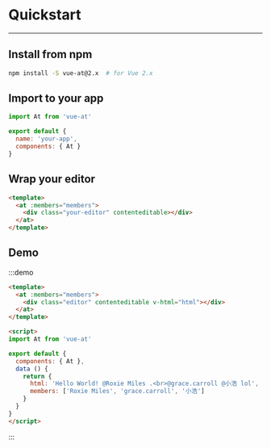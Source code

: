 
# Quickstart

----

## Install from npm

```sh
npm install -S vue-at@2.x  # for Vue 2.x
```

## Import to your app

```js
import At from 'vue-at'

export default {
  name: 'your-app',
  components: { At }
}
```

## Wrap your editor

```html
<template>
  <at :members="members">
    <div class="your-editor" contenteditable></div>
  </at>
</template>
```

## Demo

:::demo
```html
<template>
  <at :members="members">
    <div class="editor" contenteditable v-html="html"></div>
  </at>
</template>

<script>
import At from 'vue-at'

export default {
  components: { At },
  data () {
    return {
      html: 'Hello World! @Roxie Miles .<br>@grace.carroll @小浩 lol',
      members: ['Roxie Miles', 'grace.carroll', '小浩']
    }
  }
}
</script>
```
:::

<script>
export default {
  data () {
    return {
      html: 'Hello World! @Roxie Miles .<br>@grace.carroll @小浩 lol',
      members: ['Roxie Miles', 'grace.carroll', '小浩']
    }
  }
}
</script>
